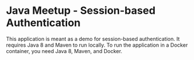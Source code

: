# Java Meetup - Session-based Authentication
This application is meant as a demo for session-based authentication.
It requires Java 8 and Maven to run locally.
To run the application in a Docker container, you need Java 8, Maven, and Docker.
